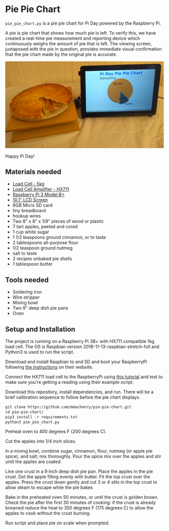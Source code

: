 # Pie Pie Chart

`pie_pie_chart.py` is a pie pie chart for Pi Day powered by the Raspberry Pi.

A pie is pie chart that shows how much pie is left. To verify this, we have
created a real-time pie measurement and reporting device which continuously
weighs the amount of pie that is left. The viewing screen, juxtaposed with the
pie in question, provides immediate visual confirmation that the pie chart made
by the original pie is accurate.

![The Pie Pie Chart in action](pie-pie-chart.jpg)

Happy Pi Day!

## Materials needed

* [Load Cell - 5kg](https://www.sparkfun.com/products/14729?_ga=2.24515706.1936956039.1552598453-1561457067.1552166144&_gac=1.115816180.1552174572.Cj0KCQiA5Y3kBRDwARIsAEwloL46FxiD3YNyOx13p7sVzKgmAnDuFhzwXxAw4RRtC2iJ8tYv5psYXeoaAgeIEALw_wcB)
* [Load Cell Amplifier - HX711](https://learn.sparkfun.com/tutorials/load-cell-amplifier-hx711-breakout-hookup-guide/all)
* [Raspberry Pi 3 Model B+](https://www.raspberrypi.org/products/raspberry-pi-3-model-b-plus/)
* [10.1" LCD Screen](https://www.robotshop.com/en/1280x800-101-lcd-ips-screen-raspberry-pi.html?gclid=CjwKCAjw96fkBRA2EiwAKZjFTU8E2x6RaMLMpzV93_2UvaS4hqcBabY84NoMAyt84qUMzNkNBTGt7xoCQUUQAvD_BwE)
* 8GB Micro SD card
* tiny breadboard
* hookup wires
* Two 8" x 8" x 1/8" pieces of wood or plastic
* 7 tart apples, peeled and cored
* 1 cup white sugar
* 1 1/2 teaspoons ground cinnamon, or to taste
* 2 tablespoons all-purpose flour
* 1/2 teaspoon ground nutmeg
* salt to taste
* 2 recipes unbaked pie shells
* 1 tablespoon butter

## Tools needed

* Soldering iron
* Wire stripper
* Mixing bowl
* Two 9" deep dish pie pans
* Oven

## Setup and Installation

The project is running on a Raspberry Pi 3B+ with HX711 compatible 1kg load
cell. The OS is Raspbian version 2018-11-13-raspbian-stretch-full and Python3
is used to run the script.

Download and install Raspbian to and SD and boot your RaspberryPi following
[the instructions](https://www.raspberrypi.org/downloads/raspbian/) on their
website.

Connect the HX711 load cell to the RaspberryPi using [this tutorial](https://tutorials-raspberrypi.com/digital-raspberry-pi-scale-weight-sensor-hx711/)
and test to make sure you're getting a reading using their example script.

Download this repository, install dependencies, and run. There will be a brief
calibration sequence to follow before the pie chart displays.

    git clone https://github.com/mmachenry/pie-pie-chart.git
    cd pie-pie-chart/
    pip3 install -r requirements.txt
    python3 pie_pie_chart.py

Preheat oven to 400 degrees F (200 degrees C).

Cut the apples into 1/4 inch slices.

In a mixing bowl, combine sugar, cinnamon, flour, nutmeg (or apple pie spice),
and salt; mix thoroughly. Pour the spice mix over the apples and stir until the
apples are coated.

Line one crust in a 9 inch deep dish pie pan. Place the apples in the pie
crust. Dot the apple filling evenly with butter. Fit the top crust over the
apples. Press the crust down gently and cut 3 or 4 slits in the top crust to
allow steam to escape while the pie bakes

Bake in the preheated oven 50 minutes, or until the crust is golden brown.
Check the pie after the first 30 minutes of cooking: if the crust is already
browned reduce the heat to 350 degrees F (175 degrees C) to allow the apples to
cook without the crust burning.

Run script and place pie on scale when prompted.
